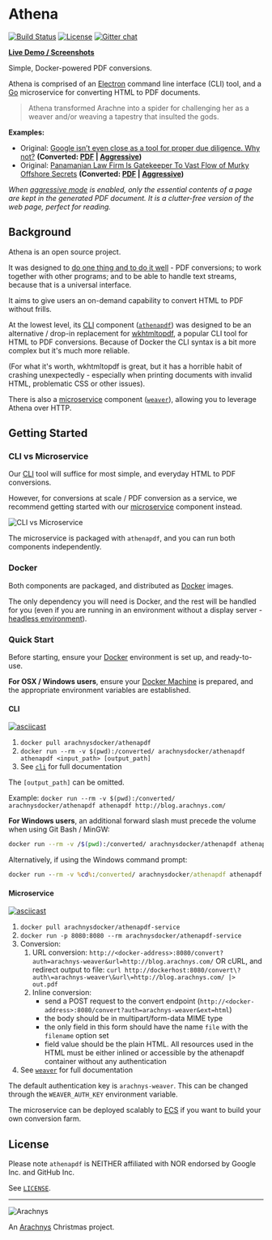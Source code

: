 # Athena

[![Build Status](https://travis-ci.org/arachnys/athenapdf.svg?branch=master)](https://travis-ci.org/arachnys/athenapdf)
[![License](http://img.shields.io/badge/license-MIT-orange.svg?style=flat)](http://opensource.org/licenses/MIT)
[![Gitter chat](https://badges.gitter.im/arachnys/athenapdf.png)](https://gitter.im/arachnys/athenapdf)

[**Live Demo / Screenshots**][athenapdf]


Simple, Docker-powered PDF conversions.

Athena is comprised of an [Electron][electron] command line interface (CLI) tool, and a [Go][go] microservice for converting HTML to PDF documents.

> Athena transformed Arachne into a spider for challenging her as a weaver and/or weaving a tapestry that insulted the gods.

**Examples:**

- Original: [Google isn’t even close as a tool for proper due diligence. Why not?][example-1] **(Converted: [PDF][example-1-pdf] | [Aggressive][example-1-aggressive])**
- Original: [Panamanian Law Firm Is Gatekeeper To Vast Flow of Murky Offshore Secrets][example-2] **(Converted: [PDF][example-2-pdf] | [Aggressive][example-2-aggressive])**

_When [aggressive mode][aggressive] is enabled, only the essential contents of a page are kept in the generated PDF document. It is a clutter-free version of the web page, perfect for reading._


## Background

Athena is an open source project.

It was designed to [do one thing and to do it well][unixphil] - PDF conversions; to work together with other programs; and to be able to handle text streams, because that is a universal interface.

It aims to give users an on-demand capability to convert HTML to PDF without frills.

At the lowest level, its [CLI][cli] component ([`athenapdf`][cli]) was designed to be an alternative / drop-in replacement for [wkhtmltopdf], a popular CLI tool for HTML to PDF conversions. Because of Docker the CLI syntax is a bit more complex but it's much more reliable.

(For what it's worth, wkhtmltopdf is great, but it has a horrible habit of crashing unexpectedly - especially when printing documents with invalid HTML, problematic CSS or other issues).

There is also a [microservice][weaver] component ([`weaver`][weaver]), allowing you to leverage Athena over HTTP.

## Getting Started

### CLI vs Microservice

Our [CLI][cli] tool will suffice for most simple, and everyday HTML to PDF conversions.

However, for conversions at scale / PDF conversion as a service, we recommend getting started with our [microservice][weaver] component instead.

![CLI vs Microservice](https://s3-eu-west-1.amazonaws.com/athena-pdf-public/examples/docker.png)

The microservice is packaged with `athenapdf`, and you can run both components independently.

### Docker

Both components are packaged, and distributed as [Docker][docker] images.

The only dependency you will need is Docker, and the rest will be handled for you (even if you are running in an environment without a display server - [headless environment][headless]).

### Quick Start

Before starting, ensure your [Docker][docker] environment is set up, and ready-to-use.

**For OSX / Windows users**, ensure your [Docker Machine][docker-machine] is prepared, and the appropriate environment variables are established.

#### CLI

[![asciicast](https://asciinema.org/a/c1fbvtdnrctfq6baipfox00ct.png)](https://asciinema.org/a/c1fbvtdnrctfq6baipfox00ct)

1. `docker pull arachnysdocker/athenapdf`
2. `docker run --rm -v $(pwd):/converted/ arachnysdocker/athenapdf athenapdf <input_path> [output_path]`
3. See [`cli`][cli] for full documentation

The `[output_path]` can be omitted.

Example: `docker run --rm -v $(pwd):/converted/ arachnysdocker/athenapdf athenapdf http://blog.arachnys.com/`

**For Windows users**, an additional forward slash must precede the volume when using Git Bash / MinGW:

```bash
docker run --rm -v /$(pwd):/converted/ arachnysdocker/athenapdf athenapdf http://blog.arachnys.com/
```

Alternatively, if using the Windows command prompt:

```cmd
docker run --rm -v %cd%:/converted/ arachnysdocker/athenapdf athenapdf http://blog.arachnys.com/
```

#### Microservice

[![asciicast](https://asciinema.org/a/41247.png)](https://asciinema.org/a/41247)

1. `docker pull arachnysdocker/athenapdf-service`
2. `docker run -p 8080:8080 --rm arachnysdocker/athenapdf-service`
3. Conversion:
    1. URL conversion: `http://<docker-address>:8080/convert?auth=arachnys-weaver&url=http://blog.arachnys.com/` OR cURL, and redirect output to file: `curl http://dockerhost:8080/convert\?auth\=arachnys-weaver\&url\=http://blog.arachnys.com/ |> out.pdf`
    2. Inline conversion:
        * send a POST request to the convert endpoint (`http://<docker-address>:8080/convert?auth=arachnys-weaver&ext=html`)
        * the body should be in multipart/form-data MIME type
        * the only field in this form should have the name `file` with the `filename` option set
        * field value should be the plain HTML. All resources used in the HTML must be either inlined or accessible by the athenapdf container without any authentication
5. See [`weaver`][weaver] for full documentation

The default authentication key is `arachnys-weaver`. This can be changed through the `WEAVER_AUTH_KEY` environment variable.

The microservice can be deployed scalably to [ECS][ecs] if you want to build your own conversion farm.

## License

Please note `athenapdf` is NEITHER affiliated with NOR endorsed by Google Inc. and GitHub Inc.

See [`LICENSE`](LICENSE).

---

![Arachnys](https://s3-eu-west-1.amazonaws.com/athena-pdf-public/examples/logo.png)

An [Arachnys][arachnys] Christmas project.


[athenapdf]: http://www.athenapdf.com/
[unixphil]: https://en.wikipedia.org/wiki/Unix_philosophy
[example-1]: http://blog.arachnys.com/google-isnt-even-close-to-proper-due-diligence.-why-not?utm_campaign=athena&utm_medium=external%20website&utm_source=github&utm_content=readme
[example-1-pdf]: https://s3-eu-west-1.amazonaws.com/athena-pdf-public/examples/d0ae9e636bb7edceac48bd9b0780ad9dd69397cc.pdf
[example-1-aggressive]: https://s3-eu-west-1.amazonaws.com/athena-pdf-public/examples/d0ae9e636bb7edceac48bd9b0780ad9dd69397cc-aggressive.pdf
[example-2]: https://panamapapers.icij.org/20160403-mossack-fonseca-offshore-secrets.html
[example-2-pdf]: https://s3-eu-west-1.amazonaws.com/athena-pdf-public/examples/f86e19ea13661e47c1f5f83bbde650eb3fe85aad.pdf
[example-2-aggressive]: https://s3-eu-west-1.amazonaws.com/athena-pdf-public/examples/f86e19ea13661e47c1f5f83bbde650eb3fe85aad-aggressive.pdf
[aggressive]: cli/docs/aggressive.md
[electron]: http://electron.atom.io/
[go]: https://golang.org/
[cli]: cli/
[weaver]: weaver/
[wkhtmltopdf]: http://wkhtmltopdf.org/
[cloudconvert]: https://cloudconvert.com/
[docker]: https://www.docker.com/
[docker-machine]: https://docs.docker.com/mac/step_one/
[headless]: http://internetofthingsagenda.techtarget.com/definition/headless-system
[arachnys]: https://www.arachnys.com/?utm_campaign=athena&utm_medium=external%20website&utm_source=github&utm_content=readme
[ecs]: https://aws.amazon.com/ecs/details/
